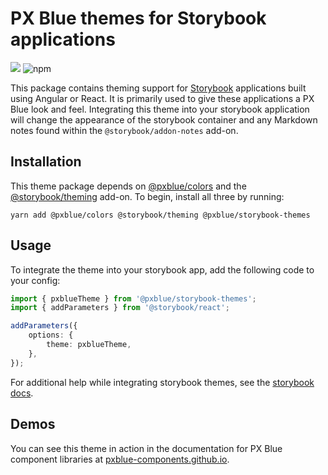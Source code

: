 # PX Blue themes for Storybook applications
[![](https://img.shields.io/circleci/project/github/pxblue/storybook-themes/master.svg?style=flat)](https://circleci.com/gh/pxblue/storybook-themes/tree/master)
![npm](https://img.shields.io/npm/v/@pxblue/storybook-themes?label=%40pxblue%2Fstorybook-themes)

This package contains theming support for [Storybook](https://storybook.js.org/) applications built using Angular or React. It is primarily used to give these applications a PX Blue look and feel. Integrating this theme into your storybook application will change the appearance of the storybook container and any Markdown notes found within the `@storybook/addon-notes` add-on.

## Installation

This theme package depends on [@pxblue/colors](https://www.npmjs.com/package/@pxblue/colors) and the [@storybook/theming](https://www.npmjs.com/package/@storybook/theming) add-on. To begin, install all three by running:

```
yarn add @pxblue/colors @storybook/theming @pxblue/storybook-themes
```

## Usage

To integrate the theme into your storybook app, add the following code to your config:

```typescript
import { pxblueTheme } from '@pxblue/storybook-themes';
import { addParameters } from '@storybook/react';

addParameters({
    options: {
        theme: pxblueTheme,
    },
});
```

For additional help while integrating storybook themes, see the [storybook docs](https://storybook.js.org/docs/configurations/theming/).

## Demos

You can see this theme in action in the documentation for PX Blue component libraries at [pxblue-components.github.io](https://pxblue-components.github.io).
